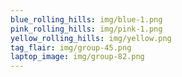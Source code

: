 ```yaml
---
blue_rolling_hills: img/blue-1.png
pink_rolling_hills: img/pink-1.png
yellow_rolling_hills: img/yellow.png
tag_flair: img/group-45.png
laptop_image: img/group-82.png
---
```

